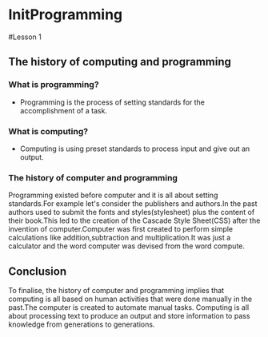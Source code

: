 # InitProgramming

#Lesson 1

## The history of computing and programming

### What is programming?

* Programming is the process of setting standards for the accomplishment of a task.

### What is computing?

* Computing is using preset standards to process input and give out an output.

### The history of computer and programming

Programming existed before computer and it is all about setting standards.For example let's consider the publishers and authors.In the past authors used to submit the fonts and styles(stylesheet) plus the content of their book.This led to the creation of the Cascade Style Sheet(CSS) after the invention of computer.Computer was first created to perform simple calculations like addition,subtraction and multiplication.It was just a calculator and the word computer was devised from the word compute.

## Conclusion

To finalise, the history of computer and programming implies that computing is all based on human activities that were done manually in the past.The computer is created to automate manual tasks. Computing is all about processing text to produce an output and store information to pass knowledge from generations to generations.
